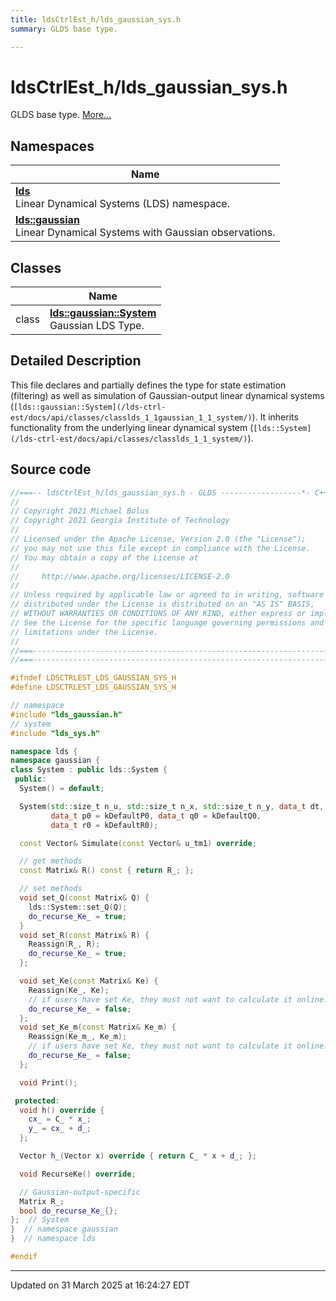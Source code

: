 ```yaml
---
title: ldsCtrlEst_h/lds_gaussian_sys.h
summary: GLDS base type. 

---
```


# ldsCtrlEst_h/lds_gaussian_sys.h

GLDS base type.  [More...](#detailed-description)



## Namespaces

| Name           |
| -------------- |
| **[lds](/lds-ctrl-est/docs/api/namespaces/namespacelds/)** <br>Linear Dynamical Systems (LDS) namespace.  |
| **[lds::gaussian](/lds-ctrl-est/docs/api/namespaces/namespacelds_1_1gaussian/)** <br>Linear Dynamical Systems with Gaussian observations.  |

## Classes

|                | Name           |
| -------------- | -------------- |
| class | **[lds::gaussian::System](/lds-ctrl-est/docs/api/classes/classlds_1_1gaussian_1_1_system/)** <br>Gaussian LDS Type.  |

## Detailed Description



This file declares and partially defines the type for state estimation (filtering) as well as simulation of Gaussian-output linear dynamical systems (`[lds::gaussian::System](/lds-ctrl-est/docs/api/classes/classlds_1_1gaussian_1_1_system/)`). It inherits functionality from the underlying linear dynamical system (`[lds::System](/lds-ctrl-est/docs/api/classes/classlds_1_1_system/)`). 





## Source code

```cpp
//===-- ldsCtrlEst_h/lds_gaussian_sys.h - GLDS ------------------*- C++ -*-===//
//
// Copyright 2021 Michael Bolus
// Copyright 2021 Georgia Institute of Technology
//
// Licensed under the Apache License, Version 2.0 (the "License");
// you may not use this file except in compliance with the License.
// You may obtain a copy of the License at
//
//     http://www.apache.org/licenses/LICENSE-2.0
//
// Unless required by applicable law or agreed to in writing, software
// distributed under the License is distributed on an "AS IS" BASIS,
// WITHOUT WARRANTIES OR CONDITIONS OF ANY KIND, either express or implied.
// See the License for the specific language governing permissions and
// limitations under the License.
//
//===----------------------------------------------------------------------===//
//===----------------------------------------------------------------------===//

#ifndef LDSCTRLEST_LDS_GAUSSIAN_SYS_H
#define LDSCTRLEST_LDS_GAUSSIAN_SYS_H

// namespace
#include "lds_gaussian.h"
// system
#include "lds_sys.h"

namespace lds {
namespace gaussian {
class System : public lds::System {
 public:
  System() = default;

  System(std::size_t n_u, std::size_t n_x, std::size_t n_y, data_t dt,
         data_t p0 = kDefaultP0, data_t q0 = kDefaultQ0,
         data_t r0 = kDefaultR0);

  const Vector& Simulate(const Vector& u_tm1) override;

  // get methods
  const Matrix& R() const { return R_; };

  // set methods
  void set_Q(const Matrix& Q) {
    lds::System::set_Q(Q);
    do_recurse_Ke_ = true;
  }
  void set_R(const Matrix& R) {
    Reassign(R_, R);
    do_recurse_Ke_ = true;
  };

  void set_Ke(const Matrix& Ke) {
    Reassign(Ke_, Ke);
    // if users have set Ke, they must not want to calculate it online.
    do_recurse_Ke_ = false;
  };
  void set_Ke_m(const Matrix& Ke_m) {
    Reassign(Ke_m_, Ke_m);
    // if users have set Ke, they must not want to calculate it online.
    do_recurse_Ke_ = false;
  };

  void Print();

 protected:
  void h() override {
    cx_ = C_ * x_;
    y_ = cx_ + d_;
  };

  Vector h_(Vector x) override { return C_ * x + d_; };

  void RecurseKe() override;

  // Gaussian-output-specific
  Matrix R_;              
  bool do_recurse_Ke_{};  
};  // System
}  // namespace gaussian
}  // namespace lds

#endif
```


-------------------------------

Updated on 31 March 2025 at 16:24:27 EDT
